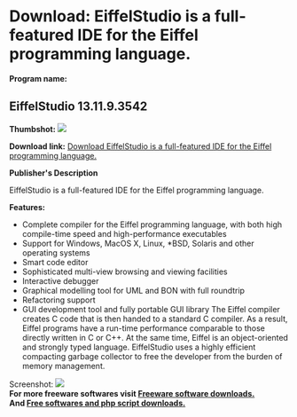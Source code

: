 # Download: EiffelStudio is a full-featured IDE for the Eiffel programming language. 

**Program name:**

## EiffelStudio 13.11.9.3542

  
**Thumbshot:** ![](http://www.freewarefiles.com/screenshot/eiffelstudio_md.gif)   
  
**Download link:** [Download EiffelStudio is a full-featured IDE for the Eiffel programming language. ](http://freesoftwares.boysofts.com/EiffelStudio_program_32891.html)  
  


**Publisher's Description**  
  


EiffelStudio is a full-featured IDE for the Eiffel programming language. 

**Features:**

  * Complete compiler for the Eiffel programming language, with both high compile-time speed and high-performance executables 
  * Support for Windows, MacOS X, Linux, *BSD, Solaris and other operating systems 
  * Smart code editor 
  * Sophisticated multi-view browsing and viewing facilities 
  * Interactive debugger 
  * Graphical modelling tool for UML and BON with full roundtrip 
  * Refactoring support 
  * GUI development tool and fully portable GUI library 
The Eiffel compiler creates C code that is then handed to a standard C compiler. As a result, Eiffel programs have a run-time performance comparable to those directly written in C or C++. At the same time, Eiffel is an object-oriented and strongly typed language. EiffelStudio uses a highly efficient compacting garbage collector to free the developer from the burden of memory management. 

  
  
Screenshot: ![](http://www.freewarefiles.com/screenshot/eiffelstudio.gif)   
**For more freeware softwares visit [Freeware software downloads.](http://freesoftwares.boysofts.com/)**   
**And [Free softwares and php script downloads.](http://www.boysofts.com/)**
